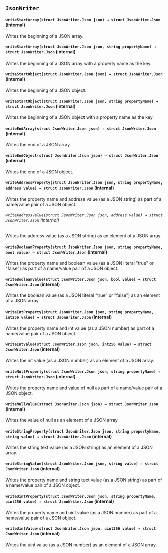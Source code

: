 ## `JsonWriter`

#### `writeStartArray(struct JsonWriter.Json json) → struct JsonWriter.Json` (internal)
Writes the beginning of a JSON array.

#### `writeStartArray(struct JsonWriter.Json json, string propertyName) → struct JsonWriter.Json` (internal)
Writes the beginning of a JSON array with a property name as the key.

#### `writeStartObject(struct JsonWriter.Json json) → struct JsonWriter.Json` (internal)
Writes the beginning of a JSON object.

#### `writeStartObject(struct JsonWriter.Json json, string propertyName) → struct JsonWriter.Json` (internal)
Writes the beginning of a JSON object with a property name as the key.

#### `writeEndArray(struct JsonWriter.Json json) → struct JsonWriter.Json` (internal)
Writes the end of a JSON array.

#### `writeEndObject(struct JsonWriter.Json json) → struct JsonWriter.Json` (internal)
Writes the end of a JSON object.

#### `writeAddressProperty(struct JsonWriter.Json json, string propertyName, address value) → struct JsonWriter.Json` (internal)
Writes the property name and address value (as a JSON string) as part of a name/value pair of a JSON object.

###### `writeAddressValue(struct JsonWriter.Json json, address value) → struct JsonWriter.Json` (internal)
Writes the address value (as a JSON string) as an element of a JSON array.

#### `writeBooleanProperty(struct JsonWriter.Json json, string propertyName, bool value) → struct JsonWriter.Json` (internal)
Writes the property name and boolean value (as a JSON literal "true" or "false") as part of a name/value pair of a JSON object.

#### `writeBooleanValue(struct JsonWriter.Json json, bool value) → struct JsonWriter.Json` (internal)
Writes the boolean value (as a JSON literal "true" or "false") as an element of a JSON array.

#### `writeIntProperty(struct JsonWriter.Json json, string propertyName, int256 value) → struct JsonWriter.Json` (internal)
Writes the property name and int value (as a JSON number) as part of a name/value pair of a JSON object.

#### `writeIntValue(struct JsonWriter.Json json, int256 value) → struct JsonWriter.Json` (internal)
Writes the int value (as a JSON number) as an element of a JSON array.

#### `writeNullProperty(struct JsonWriter.Json json, string propertyName) → struct JsonWriter.Json` (internal)
Writes the property name and value of null as part of a name/value pair of a JSON object.

#### `writeNullValue(struct JsonWriter.Json json) → struct JsonWriter.Json` (internal)
Writes the value of null as an element of a JSON array.

#### `writeStringProperty(struct JsonWriter.Json json, string propertyName, string value) → struct JsonWriter.Json` (internal)
Writes the string text value (as a JSON string) as an element of a JSON array.

#### `writeStringValue(struct JsonWriter.Json json, string value) → struct JsonWriter.Json` (internal)
Writes the property name and string text value (as a JSON string) as part of a name/value pair of a JSON object.

#### `writeUintProperty(struct JsonWriter.Json json, string propertyName, uint256 value) → struct JsonWriter.Json` (internal)
Writes the property name and uint value (as a JSON number) as part of a name/value pair of a JSON object.

#### `writeUintValue(struct JsonWriter.Json json, uint256 value) → struct JsonWriter.Json` (internal)
Writes the uint value (as a JSON number) as an element of a JSON array.